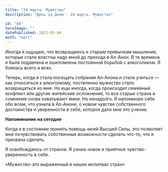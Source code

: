 ```yaml
---
title: "24 марта. Мужество"
description: "День за Днем - 24 марта. Мужество"

id: "84"
heroImage: ""
datePublished: 2023-05-04
moth: "mart"
---
```


Иногда я ощущаю, что возвращаюсь к старым привычкам мышления, которые стали
властны надо мной до прихода в Ал-Анон. В те времена я была подавлена и
ошеломлена постоянной борьбой с алкоголиком. Я боялась всего и всех.

Теперь, когда я стала посещать собрания Ал-Анона и стала учиться — как
относиться к алкоголизму, постепенно мужество стало возвращаться ко мне. Но
еще иногда, когда происходит семейный конфликт или другие житейские
осложнения, то все старые страхи и сомнения снова охватывают меня. Но
ненадолго. Я напоминаю себе обо всем, что узнала в Ал-Аноне, о новом чувстве
собственного достоинства и уверенности в себе, которое дало мне это учение.

**Напоминание на сегодня**

Когда я в состоянии принять помощь моей Высшей Силы, это позволяет мне
почувствовать собственные возможности сделать что-то, что я призвана сделать.

Я освобождаюсь от страхов. Я узнаю новое и приятное чувство-уверенность в
себе.

«Мужество-это выраженный в наших молитвах страх»
